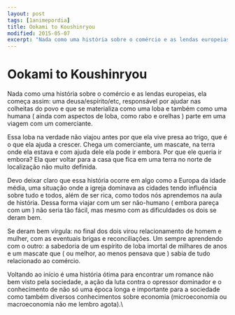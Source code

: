 ```yaml
---
layout: post
tags: [1animepordia]
title: Ookami to Koushinryou
modified: 2015-05-07
excerpt: "Nada como uma história sobre o comércio e as lendas europeias, ela começa assim: uma deusa/espírito/etc, responsável por ajudar nas colheitas do povo e que se materializa como uma loba e também como uma humana ( ainda com aspectos de loba, como rabo e orelhas ) parte em uma viagem com um comerciante."
---
```


Ookami to Koushinryou
=====================

Nada como uma história sobre o comércio e as lendas europeias, ela
começa assim: uma deusa/espírito/etc, responsável por ajudar nas
colheitas do povo e que se materializa como uma loba e também como uma
humana ( ainda com aspectos de loba, como rabo e orelhas ) parte em uma
viagem com um comerciante.

Essa loba na verdade não viajou antes por que ela vive presa ao trigo,
que é o que ela ajuda a crescer. Chega um comerciante, um mascate, na
terra onde ela estava e com ajuda dele ela pode ir embora. Por que ele
queria ir embora? Ela quer voltar para a casa que fica em uma terra no
norte de localização não muito definida.

Devo deixar claro que essa história ocorre em algo como a Europa da
idade média, uma situação onde a igreja dominava as cidades tendo
influência sobre tudo e todos, além de ser rica, como todos nós
aprendemos na aula de história. Dessa forma viajar com um ser não-humano
( embora pareça com um ) não seria tão fácil, mas mesmo com as
dificuldades os dois se deram bem.

Se deram bem vírgula: no final dos dois virou relacionamento de homem e
mulher, com as eventuais brigas e reconciliações. Um sempre aprendendo
com o outro: a sabedoria de um espírito de loba imortal de milhares de
anos e um mascate que ( ou melhor, ao menos pensava que ) sabia de tudo
relacionado ao comércio.

Voltando ao início é uma história ótima para encontrar um romance não
bem visto pela sociedade, a ação da luta contra o opressor dominador e o
conhecimento de não só uma época longa e importante para a sociedade
como também diversos conhecimentos sobre economia (microeconomia ou
macroeconomia não me lembro agota).\


